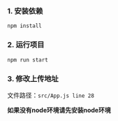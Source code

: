 ### 1. 安装依赖

`npm install`


### 2. 运行项目

`npm run start`

### 3. 修改上传地址
文件路径：`src/App.js line 28`

**如果没有node环境请先安装node环境**

